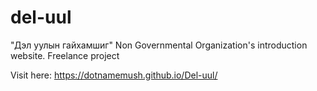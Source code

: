 # del-uul
"Дэл уулын гайхамшиг" Non Governmental Organization's introduction website.
 Freelance project
 
 Visit here: https://dotnamemush.github.io/Del-uul/
